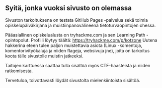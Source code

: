 ## Syitä, jonka vuoksi sivusto on olemassa
Sivuston tarkoituksena on testata GitHub Pages -palvelua sekä toimia opiskelupäiväkirjana ja muistiinpanovälineenä tietoturvaopintojen ohessa.

Pääasiallinen opiskelualusta on tryhackme.com ja sen Learning Path -opintopolut. Profiili löytyy täältä: https://tryhackme.com/p/kotzone
Uutena hakkerina eteen tulee paljon muistettavia asiota (Linux -komentoja, komentorivityökaluja ja niiden flageja, websivuja jne), joita on tarkoitus koota tälle sivustolle muistin jatkeeksi.

Taitojen karttuessa saattaa tulla sisältöä myös CTF-haasteista ja niiden ratkomisesta.

Tervetuloa, toivottavasti löydät sivustolta mielenkiintoista sisältöä.
